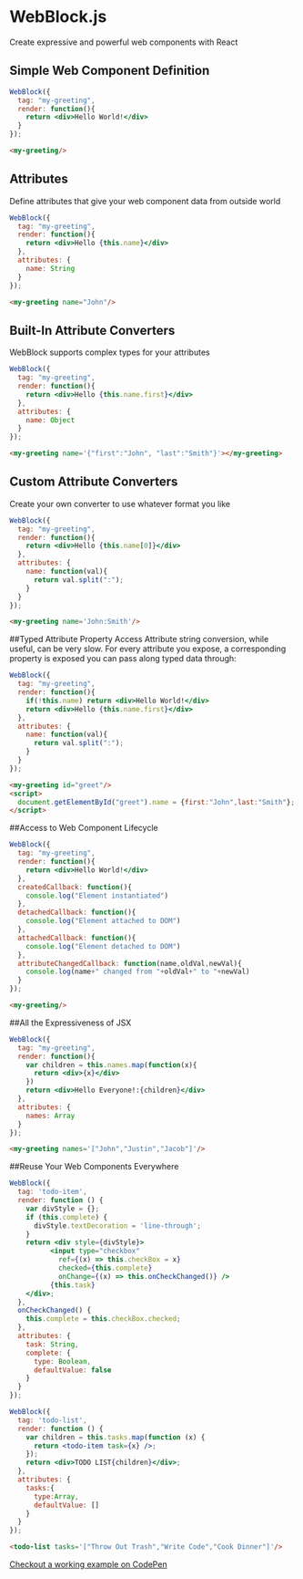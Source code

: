 # WebBlock.js

Create expressive and powerful web components with React

## Simple Web Component Definition
```jsx
WebBlock({
  tag: "my-greeting",
  render: function(){
    return <div>Hello World!</div>
  }
});

```
```html
<my-greeting/>
```
## Attributes
Define attributes that give your web component data from outside world
```jsx
WebBlock({
  tag: "my-greeting",
  render: function(){
    return <div>Hello {this.name}</div>
  },
  attributes: {
    name: String
  }
});

```
```html
<my-greeting name="John"/>
```

## Built-In Attribute Converters
WebBlock supports complex types for your attributes
```jsx
WebBlock({
  tag: "my-greeting",
  render: function(){
    return <div>Hello {this.name.first}</div>
  },
  attributes: {
    name: Object
  }
});

```
```html
<my-greeting name='{"first":"John", "last":"Smith"}'></my-greeting>
```

## Custom Attribute Converters
Create your own converter to use whatever format you like
```jsx
WebBlock({
  tag: "my-greeting",
  render: function(){
    return <div>Hello {this.name[0]}</div>
  },
  attributes: {
    name: function(val){
      return val.split(":");
    }
  }
});

```
```html
<my-greeting name='John:Smith'/>
```

##Typed Attribute Property Access
Attribute string conversion, while useful, can be very slow. For every attribute you expose, a corresponding property is exposed you can pass along typed data through:
```jsx
WebBlock({
  tag: "my-greeting",
  render: function(){
    if(!this.name) return <div>Hello World!</div>
    return <div>Hello {this.name.first}</div>
  },
  attributes: {
    name: function(val){
      return val.split(":");
    }
  }
});

```
```html
<my-greeting id="greet"/>
<script>
  document.getElementById("greet").name = {first:"John",last:"Smith"};
</script>
```

##Access to Web Component Lifecycle
```jsx
WebBlock({
  tag: "my-greeting",
  render: function(){
    return <div>Hello World!</div>
  },
  createdCallback: function(){
    console.log("Element instantiated")
  },
  detachedCallback: function(){
    console.log("Element attached to DOM")
  },
  attachedCallback: function(){
    console.log("Element detached to DOM")
  },
  attributeChangedCallback: function(name,oldVal,newVal){
    console.log(name+" changed from "+oldVal+" to "+newVal)
  }
});

```
```html
<my-greeting/>
```

##All the Expressiveness of JSX
```jsx
WebBlock({
  tag: "my-greeting",
  render: function(){
    var children = this.names.map(function(x){
      return <div>{x}</div>
    })
    return <div>Hello Everyone!:{children}</div>
  },
  attributes: {
    names: Array
  }
});

```
```html
<my-greeting names='["John","Justin","Jacob"]'/>
```

##Reuse Your Web Components Everywhere
```jsx
WebBlock({
  tag: 'todo-item',
  render: function () {
    var divStyle = {};
    if (this.complete) {
      divStyle.textDecoration = 'line-through';
    }
    return <div style={divStyle}>
          <input type="checkbox"
            ref={(x) => this.checkBox = x}
            checked={this.complete}
            onChange={(x) => this.onCheckChanged()} />
          {this.task}
    </div>;
  },
  onCheckChanged() {
    this.complete = this.checkBox.checked;
  },
  attributes: {
    task: String,
    complete: {
      type: Boolean,
      defaultValue: false
    }
  }
});

WebBlock({
  tag: 'todo-list',
  render: function () {
    var children = this.tasks.map(function (x) {
      return <todo-item task={x} />;
    });
    return <div>TODO LIST{children}</div>;
  },
  attributes: {
    tasks:{
      type:Array,
      defaultValue: []
    }
  }
});
```
```html
<todo-list tasks='["Throw Out Trash","Write Code","Cook Dinner"]'/>
```
[Checkout a working example on CodePen](http://codepen.io/ranaya/pen/WwpNxx?editors=1010)


